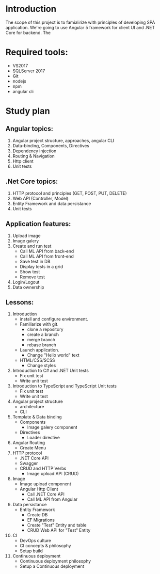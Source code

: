# Introduction 
The scope of this project is to famialirize with principles of developing SPA application. We're going to use Angular 5 framework for client UI and .NET Core for backend. The 

# Required tools:
 - VS2017
 - SQLServer 2017
 - Git
 - nodejs
 - npm
 - angular cli

# Study plan

## Angular topics:
1.  Angular project structure, approaches, angular CLI
2.  Data-binding, Components, Directives
3.  Dependency injection
4.  Routing & Navigation
5.  Http client
6.  Unit tests

## .Net Core topics:
1.  HTTP protocol and principles (GET, POST, PUT, DELETE)
2.  Web API (Controller, Model)
3.  Entity Framework and data persistance
4.  Unit tests

## Application features:
1.  Upload image
2.  Image galery
3.  Create and run test
    -   Call ML API from back-end
    -   Call ML API from front-end
    -   Save test in DB
    -   Display tests in a grid
    -   Show test
    -   Remove test
4.  Login/Logout
5.  Data ownership

## Lessons:
1.	Introduction 
    - install and configure environment. 
    - Familiarize with git.
        - clone a repository
        - create a branch
        - merge branch
        - rebase branch  
    - Launch application.
        - Change "Hello world" text
    - HTML/CSS/SCSS
        - Change styles
2.  Introduction to C# and .NET Unit tests
    - Fix unit test
    - Write unit test
3.  Introduction to TypeScript and TypeScript Unit tests
    - Fix unit test
    - Write unit test
4.  Angular project structure
    - architecture    
    - CLI 
5.  Template & Data binding
    - Components
        - Image galery component
    - Directives
        - Loader directive
6.	Angular Routing
    - Create Menu
7.  HTTP protocol
    - .NET Core API
    - Swagger        
    - CRUD and HTTP Verbs
        - Image upload API (CRUD)
8.  Image
    - Image upload component
    - Angular Http Client
        - Call .NET Core API
        - Call ML API from Angular
9.	Data persistance
    - Entity Framework
        - Create DB
        - EF Migrations
        - Create "Test" Entity and table
        - CRUD Web API for "Test" Entity
10. CI
    - DevOps culture
    - CI concepts & philosophy
    - Setup build
11. Continuous deployment
    - Continuous deployment philosophy 
    - Setup a Continuous deployment



